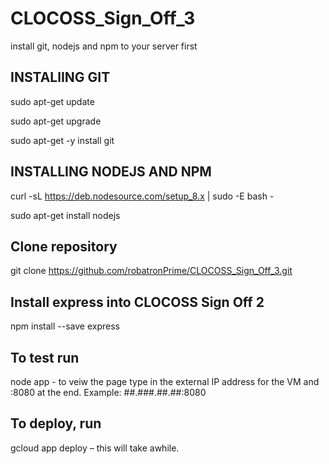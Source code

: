 # CLOCOSS_Sign_Off_3

install git, nodejs and npm to your server first 

## INSTALlING GIT
sudo apt-get update 

sudo apt-get upgrade 

sudo apt-get -y install git

## INSTALLING NODEJS AND NPM
curl -sL https://deb.nodesource.com/setup_8.x | sudo -E bash - 

sudo apt-get install nodejs

## Clone repository
git clone https://github.com/robatronPrime/CLOCOSS_Sign_Off_3.git

## Install express into CLOCOSS Sign Off 2
npm install --save express

## To test run
node app - to veiw the page type in the external IP address for the VM and :8080 at the end. Example: ##.###.##.##:8080

## To deploy, run 
gcloud app deploy – this will take awhile.
